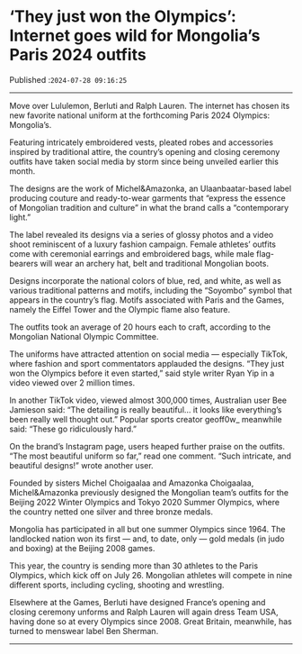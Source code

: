# ‘They just won the Olympics’: Internet goes wild for Mongolia’s Paris 2024 outfits

Published :`2024-07-28 09:16:25`

---

Move over Lululemon, Berluti and Ralph Lauren. The internet has chosen its new favorite national uniform at the forthcoming Paris 2024 Olympics: Mongolia’s.

Featuring intricately embroidered vests, pleated robes and accessories inspired by traditional attire, the country’s opening and closing ceremony outfits have taken social media by storm since being unveiled earlier this month.

The designs are the work of Michel&Amazonka, an Ulaanbaatar-based label producing couture and ready-to-wear garments that “express the essence of Mongolian tradition and culture” in what the brand calls a “contemporary light.”

The label revealed its designs via a series of glossy photos and a video shoot reminiscent of a luxury fashion campaign. Female athletes’ outfits come with ceremonial earrings and embroidered bags, while male flag-bearers will wear an archery hat, belt and traditional Mongolian boots.

Designs incorporate the national colors of blue, red, and white, as well as various traditional patterns and motifs, including the “Soyombo” symbol that appears in the country’s flag. Motifs associated with Paris and the Games, namely the Eiffel Tower and the Olympic flame also feature.

The outfits took an average of 20 hours each to craft, according to the Mongolian National Olympic Committee.

The uniforms have attracted attention on social media — especially TikTok, where fashion and sport commentators applauded the designs. “They just won the Olympics before it even started,” said style writer Ryan Yip in a video viewed over 2 million times.

In another TikTok video, viewed almost 300,000 times, Australian user Bee Jamieson said: “The detailing is really beautiful… it looks like everything’s been really well thought out.” Popular sports creator geoff0w_ meanwhile said: “These go ridiculously hard.”

On the brand’s Instagram page, users heaped further praise on the outfits. “The most beautiful uniform so far,” read one comment. “Such intricate, and beautiful designs!” wrote another user.

Founded by sisters Michel Choigaalaa and Amazonka Choigaalaa, Michel&Amazonka previously designed the Mongolian team’s outfits for the Beijing 2022 Winter Olympics and Tokyo 2020 Summer Olympics, where the country netted one silver and three bronze medals.

Mongolia has participated in all but one summer Olympics since 1964. The landlocked nation won its first — and, to date, only — gold medals (in judo and boxing) at the Beijing 2008 games.

This year, the country is sending more than 30 athletes to the Paris Olympics, which kick off on July 26. Mongolian athletes will compete in nine different sports, including cycling, shooting and wrestling.

Elsewhere at the Games, Berluti have designed France’s opening and closing ceremony unforms and Ralph Lauren will again dress Team USA, having done so at every Olympics since 2008. Great Britain, meanwhile, has turned to menswear label Ben Sherman.

---

